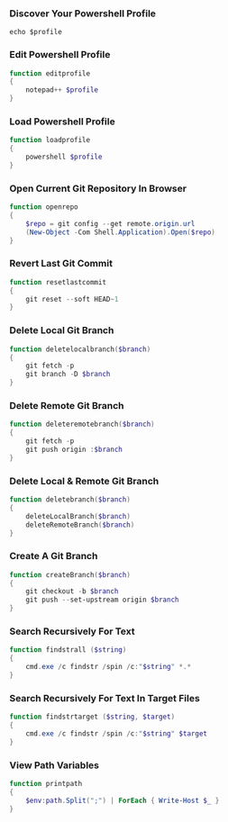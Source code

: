 <h3>Discover Your Powershell Profile</h3>

```
echo $profile
```

<h3>Edit Powershell Profile</h3>

```powershell
function editprofile 
{ 
    notepad++ $profile 
}
```

<h3>Load Powershell Profile</h3>

```powershell
function loadprofile 
{ 
    powershell $profile
}
```

<h3>Open Current Git Repository In Browser</h3>

```powershell
function openrepo 
{
    $repo = git config --get remote.origin.url
    (New-Object -Com Shell.Application).Open($repo)
}
```

<h3>Revert Last Git Commit</h3>

```powershell
function resetlastcommit 
{
    git reset --soft HEAD~1 
}
```

<h3>Delete Local Git Branch</h3>

```powershell
function deletelocalbranch($branch) 
{
    git fetch -p 
    git branch -D $branch
}
```

<h3>Delete Remote Git Branch</h3>

```powershell
function deleteremotebranch($branch) 
{
    git fetch -p 
    git push origin :$branch
}
```

<h3>Delete Local & Remote Git Branch</h3>

```powershell
function deletebranch($branch) 
{
    deleteLocalBranch($branch)
    deleteRemoteBranch($branch)
}
```

<h3>Create A Git Branch</h3>

```powershell
function createBranch($branch) 
{
    git checkout -b $branch
    git push --set-upstream origin $branch
}
```

<h3>Search Recursively For Text</h3>

```powershell
function findstrall ($string) 
{
    cmd.exe /c findstr /spin /c:"$string" *.*
}
```

<h3>Search Recursively For Text In Target Files</h3>

```powershell
function findstrtarget ($string, $target) 
{
    cmd.exe /c findstr /spin /c:"$string" $target
}
```

<h3>View Path Variables</h3>

```powershell
function printpath
{
    $env:path.Split(";") | ForEach { Write-Host $_ }
}
```



